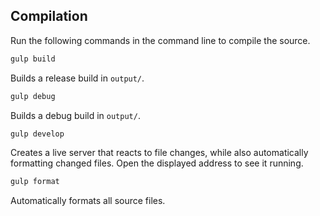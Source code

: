 ## Compilation

Run the following commands in the command line to compile the source.

```sh
gulp build
```

Builds a release build in `output/`.

```sh
gulp debug
```

Builds a debug build in `output/`.

```sh
gulp develop
```

Creates a live server that reacts to file changes, while also automatically formatting changed files. Open the displayed address to see it running.

```sh
gulp format
```

Automatically formats all source files.
